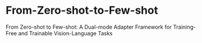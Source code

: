# From-Zero-shot-to-Few-shot
From Zero-shot to Few-shot: A Dual-mode Adapter Framework for Training-Free and Trainable Vision-Language Tasks
